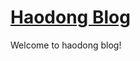 [Haodong Blog](https://haodong1228.github.io)
================================
Welcome to haodong blog!


